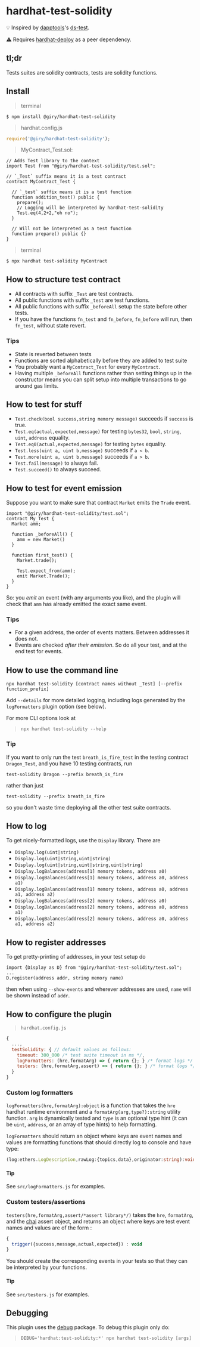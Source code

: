 # hardhat-test-solidity

💡 Inspired by [dapptools](https://github.com/dapphub/dapptools)'s [ds-test](https://github.com/dapphub/ds-test).

⚠️ Requires [hardhat-deploy](https://github.com/wighawag/hardhat-deploy) as a peer dependency.

## tl;dr

Tests suites are solidity contracts, tests are solidity functions.

## Install
> terminal
```
$ npm install @giry/hardhat-test-solidity
```

> hardhat.config.js
```javascript
require('@giry/hardhat-test-solidity');
```

> MyContract_Test.sol:
```solidity
// Adds Test library to the context
import Test from "@giry/hardhat-test-solidity/test.sol";

// `_Test` suffix means it is a test contract
contract MyContract_Test {

  // `_test` suffix means it is a test function
  function addition_test() public {
    prepare();
    // Logging will be interpreted by hardhat-test-solidity
    Test.eq(4,2+2,"oh no");
  }

  // Will not be interpreted as a test function
  function prepare() public {}
}
```

> terminal
```
$ npx hardhat test-solidity MyContract
```

## How to structure test contract
* All contracts with suffix `_Test` are test contracts.
* All public functions with suffix `_test` are test functions.
* All public functions with suffix `_beforeAll` setup the state before other tests.
* If you have the functions `fn_test` and `fn_before`, `fn_before` will run, then `fn_test`, without state revert.

### Tips
* State is reverted between tests
* Functions are sorted alphabetically before they are added to test suite
* You probably want a `MyContract_Test` for every `MyContract`.
* Having multiple `_beforeAll` functions rather than setting things up in the constructor means you can split setup into multiple transactions to go around gas limits.

## How to test for stuff
* `Test.check(bool success,string memory message)` succeeds if `success` is true.
* `Test.eq(actual,expected,message)` for testing `bytes32`, `bool`, `string`, `uint`, `address` equality.
* `Test.eq0(actual,expected,message)` for testing `bytes` equality.
* `Test.less(uint a, uint b,message)` succeeds if `a < b`.
* `Test.more(uint a, uint b,message)` succeeds if `a > b`.
* `Test.fail(message)` to always fail.
* `Test.succeed()` to always succeed.

## How to test for event emission
Suppose you want to make sure that contract `Market` emits the `Trade` event.
```
import "@giry/hardhat-test-solidity/test.sol";
contract My_Test {
  Market amm;

  function _beforeAll() {
    amm = new Market()
  }

  function first_test() {
    Market.trade();

    Test.expect_from(amm);
    emit Market.Trade();
  }
}
```

So: you _emit_ an event (with any arguments you like), and the plugin will check that `amm` has already emitted the exact same event.


### Tips
* For a given address, the order of events matters. Between addresses it does not.
* Events are checked _after their emission_. So do all your test, and at the end test for events. 


## How to use the command line
`npx hardhat test-solidity [contract names without _Test] [--prefix function_prefix]`

Add `--details` for more detailed logging, including logs generated by the `logFormatters` plugin option (see below).

For more CLI options look at
> `npx hardhat test-solidity --help`

### Tip
If you want to only run the test `breath_is_fire_test` in the testing contract `Dragon_Test`, and you have 10 testing contracts, run 

```test-solidity Dragon --prefix breath_is_fire``` 

rather than just 

```test-solidity --prefix breath_is_fire``` 

so you don't waste time deploying all the other test suite contracts.

## How to log
To get nicely-formatted logs, use the `Display` library. There are
* `Display.log(uint|string)`
* `Display.log(uint|string,uint|string)`
* `Display.log(uint|string,uint|string,uint|string)`
* `Display.logBalances(address[1] memory tokens, address a0)`
* `Display.logBalances(address[1] memory tokens, address a0, address a1)`
* `Display.logBalances(address[1] memory tokens, address a0, address a1, address a2)`
* `Display.logBalances(address[2] memory tokens, address a0)`
* `Display.logBalances(address[2] memory tokens, address a0, address a1)`
* `Display.logBalances(address[2] memory tokens, address a0, address a1, address a2)`

## How to register addresses
To get pretty-printing of addresses, in your test setup do

```solidity
import {Display as D} from "@giry/hardhat-test-solidity/test.sol";
...
D.register(address addr, string memory name)
```
then when using `--show-events` and wherever addresses are used, `name` will be shown instead of `addr`. 

## How to configure the plugin
> `hardhat.config.js`
```javascript
{
  ...,
  testSolidity: { // default values as follows:
    timeout: 300_000 /* test suite timeout in ms */,
    logFormatters: (hre,formatArg) => { return {}; } /* format logs */
    testers: (hre,formatArg,assert) => { return {}; } /* format logs */
  }
}
```

### Custom log formatters
`logFormatters(hre,formatArg):object` is a function that takes the `hre` hardhat runtime environment and a `formatArg(arg,type?):string` utility function. `arg` is dynamically tested and `type` is an optional type hint (it can be `uint`, `address`, or an array of type hints) to help formatting.

`logFormatters` should return an object where keys are event names and values are formatting functions that should directly log to console and have type:

```typescript
(log:ethers.LogDescription,rawLog:{topics,data},originator:string):void
```

#### Tip
See `src/logFormatters.js` for examples.

### Custom testers/assertions
`testers(hre,formatArg,assert/*assert library*/)` takes the `hre`, `formatArg`, and the [chai](https://www.chaijs.com/) assert object, and returns an object where keys are test event names and values are of the form :

```javascript
{
  trigger({success,message,actual,expected}) : void
}
```

You should create the corresponding events in your tests so that they can be interpreted by your functions.

#### Tip
See `src/testers.js` for examples.

## Debugging

This plugin uses the [debug](https://www.npmjs.com/package/debug) package. To debug this plugin only do:

> `DEBUG='hardhat:test-solidity:*' npx hardhat test-solidity [args]`
